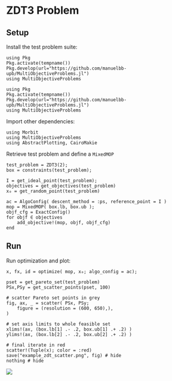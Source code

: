 # ZDT3 Problem

## Setup
Install the test problem suite:
```
using Pkg 
Pkg.activate(tempname())
Pkg.develop(url="https://github.com/manuelbb-upb/MultiObjectiveProblems.jl")
using MultiObjectiveProblems
```
```@setup zdt
using Pkg 
Pkg.activate(tempname())
Pkg.develop(url="https://github.com/manuelbb-upb/MultiObjectiveProblems.jl")
using MultiObjectiveProblems
```

Import other dependencies:
```@example zdt
using Morbit
using MultiObjectiveProblems
using AbstractPlotting, CairoMakie
```

Retrieve test problem and define a `MixedMOP`
```@example zdt
test_problem = ZDT3(2);
box = constraints(test_problem);

I = get_ideal_point(test_problem);
objectives = get_objectives(test_problem)
x₀ = get_random_point(test_problem)

ac = AlgoConfig( descent_method = :ps, reference_point = I )
mop = MixedMOP( box.lb, box.ub );
objf_cfg = ExactConfig()
for objf ∈ objectives
    add_objective!(mop, objf, objf_cfg)
end
```

## Run
Run optimization and plot:
```@example zdt
x, fx, id = optimize( mop, x₀; algo_config = ac);

pset = get_pareto_set(test_problem)
PSx,PSy = get_scatter_points(pset, 100)

# scatter Pareto set points in grey
fig, ax, _ = scatter( PSx, PSy;
    figure = (resolution = (600, 650),), 
)

# set axis limits to whole feasible set
xlims!(ax, (box.lb[1] .- .2, box.ub[1] .+ .2) ) 
ylims!(ax, (box.lb[2] .- .2, box.ub[2] .+ .2) ) 

# final iterate in red
scatter!(Tuple(x); color = :red)
save("example_zdt_scatter.png", fig) # hide
nothing # hide
```

![](example_zdt_scatter.png)